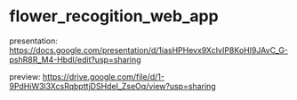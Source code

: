 # flower_recogition_web_app

presentation: https://docs.google.com/presentation/d/1iasHPHevx9XcIvIP8KoHI9JAvC_G-pshR8R_M4-HbdI/edit?usp=sharing

preview: https://drive.google.com/file/d/1-9PdHiW3l3XcsRqbpttjDSHdeI_ZseOq/view?usp=sharing
